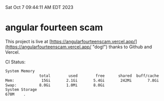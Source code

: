 Sat Oct  7 09:44:11 AM EDT 2023

# angular fourteen scam


This project is live at [https://angularfourteenscam.vercel.app/](https://angularfourteenscam.vercel.app/ "dog!") thanks to Github and Vercel.

CI Status: 

```bash
System Memory
               total        used        free      shared  buff/cache   available
Mem:            15Gi       2.1Gi       5.4Gi       242Mi       7.8Gi        12Gi
Swap:          8.0Gi       1.0Mi       8.0Gi
System Storage
670M	.
```
